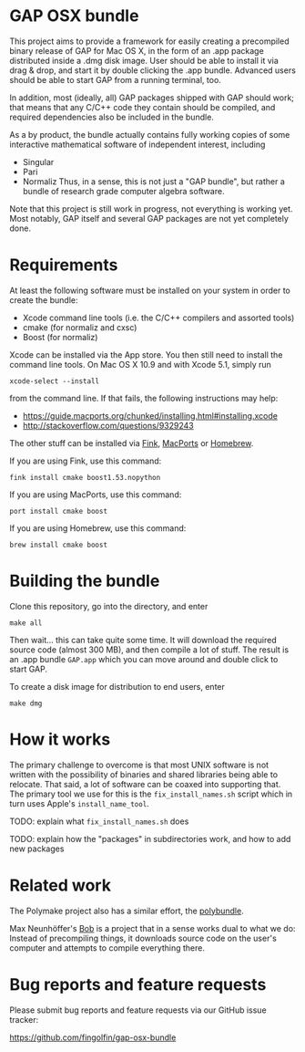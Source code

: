 GAP OSX bundle
==============

This project aims to provide a framework for easily creating a precompiled
binary release of GAP for Mac OS X, in the form of an .app package
distributed inside a .dmg disk image. User should be able to install
it via drag & drop, and start it by double clicking the .app bundle.
Advanced users should be able to start GAP from a running terminal, too.

In addition, most (ideally, all) GAP packages shipped with GAP should work;
that means that any C/C++ code they contain should be compiled, and
required dependencies also be included in the bundle.

As a by product, the bundle actually contains fully working copies of
some interactive mathematical software of independent interest, including
* Singular
* Pari
* Normaliz
Thus, in a sense, this is not just a "GAP bundle", but rather a
bundle of research grade computer algebra software.

Note that this project is still work in progress, not everything is 
working yet. Most notably, GAP itself and several GAP packages are
not yet completely done.



Requirements
============
At least the following software must be installed on your system in
order to create the bundle:
* Xcode command line tools (i.e. the C/C++ compilers and assorted tools)
* cmake (for normaliz and cxsc)
* Boost (for normaliz)

Xcode can be installed via the App store. You then still need to install
the command line tools. On Mac OS X 10.9 and with Xcode 5.1, simply run

    xcode-select --install

from the command line.  If that fails, the following instructions may help:
* https://guide.macports.org/chunked/installing.html#installing.xcode
* http://stackoverflow.com/questions/9329243

The other stuff can be installed via [Fink](http://finkproject.org/),
[MacPorts](https://www.macports.org/) or [Homebrew](http://brew.sh/).

If you are using Fink, use this command:

    fink install cmake boost1.53.nopython

If you are using MacPorts, use this command:

    port install cmake boost

If you are using Homebrew, use this command:

    brew install cmake boost


Building the bundle
===================
Clone this repository, go into the directory, and enter

    make all

Then wait... this can take quite some time. It will download the
required source code (almost 300 MB), and then compile a lot of stuff.
The result is an .app bundle `GAP.app` which you can move around and
double click to start GAP.

To create a disk image for distribution to end users, enter

    make dmg


How it works
============
The primary challenge to overcome is that most UNIX software is not
written with the possibility of binaries and shared libraries being
able to relocate. That said, a lot of software can be coaxed into
supporting that. The primary tool we use for this is the
  `fix_install_names.sh`
script which in turn uses Apple's `install_name_tool`.


TODO: explain what `fix_install_names.sh` does

TODO: explain how the "packages" in subdirectories work, and how to
 add new packages


Related work
============
The Polymake project also has a similar effort, the
[polybundle](https://github.com/polymake/polybundle).

Max Neunhöffer's [Bob](https://github.com/gap-system/bob)
is a project that in a sense works dual to what we do:
Instead of precompiling things, it downloads source code
on the user's computer and attempts to compile everything
there.


Bug reports and feature requests
================================
Please submit bug reports and feature requests via our GitHub issue tracker:

  https://github.com/fingolfin/gap-osx-bundle

